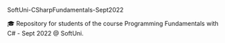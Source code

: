 SoftUni-CSharpFundamentals-Sept2022

🎓 Repository for students of the course Programming Fundamentals with C# - Sept 2022 @ SoftUni.
